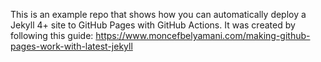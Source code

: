 This is an example repo that shows how you can automatically deploy a
Jekyll 4+ site to GitHub Pages with GitHub Actions.
It was created by following this guide:
https://www.moncefbelyamani.com/making-github-pages-work-with-latest-jekyll
